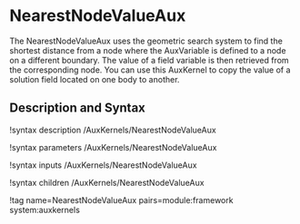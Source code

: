 # NearestNodeValueAux

The NearestNodeValueAux uses the geometric search system to find the shortest distance
from a node where the AuxVariable is defined to a node on a different boundary. The value
of a field variable is then retrieved from the corresponding node. You can use this AuxKernel
to copy the value of a solution field located on one body to another.

## Description and Syntax

!syntax description /AuxKernels/NearestNodeValueAux

!syntax parameters /AuxKernels/NearestNodeValueAux

!syntax inputs /AuxKernels/NearestNodeValueAux

!syntax children /AuxKernels/NearestNodeValueAux

!tag name=NearestNodeValueAux pairs=module:framework system:auxkernels
